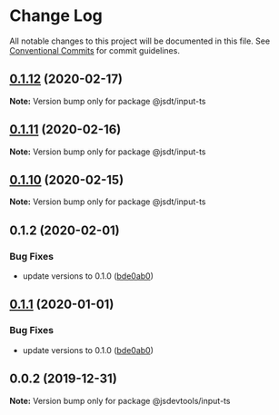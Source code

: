# Change Log

All notable changes to this project will be documented in this file.
See [Conventional Commits](https://conventionalcommits.org) for commit guidelines.

## [0.1.12](https://github.com/jsdevtools/jsdevtools/compare/@jsdt/input-ts@0.1.11...@jsdt/input-ts@0.1.12) (2020-02-17)

**Note:** Version bump only for package @jsdt/input-ts





## [0.1.11](https://github.com/jsdevtools/jsdevtools/compare/@jsdt/input-ts@0.1.10...@jsdt/input-ts@0.1.11) (2020-02-16)

**Note:** Version bump only for package @jsdt/input-ts





## [0.1.10](https://github.com/jsdevtools/monorepo-template/compare/@jsdt/input-ts@0.1.2...@jsdt/input-ts@0.1.10) (2020-02-15)

**Note:** Version bump only for package @jsdt/input-ts





## 0.1.2 (2020-02-01)


### Bug Fixes

* update versions to 0.1.0 ([bde0ab0](https://github.com/jsdevtools/monorepo-template/commit/bde0ab0))





## [0.1.1](https://github.com/jsdevtools/monorepo-template/compare/@jsdevtools/input-ts@0.0.2...@jsdevtools/input-ts@0.1.1) (2020-01-01)


### Bug Fixes

* update versions to 0.1.0 ([bde0ab0](https://github.com/jsdevtools/monorepo-template/commit/bde0ab0b8db2f88f37202a18670c7b86efc40453))





## 0.0.2 (2019-12-31)

**Note:** Version bump only for package @jsdevtools/input-ts
